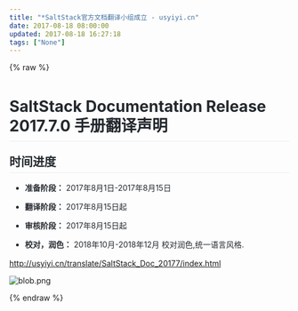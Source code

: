 ```yaml
---
title: "*SaltStack官方文档翻译小组成立 - usyiyi.cn"
date: 2017-08-18 08:00:00
updated: 2017-08-18 16:27:18
tags: ["None"]
---
```

{% raw %}
<p><br/></p><h1 style="box-sizing: border-box; margin-right: 0px; margin-bottom: 16px; margin-left: 0px; line-height: 1.25; padding-bottom: 0.3em; border-bottom-width: 1px; border-bottom-style: solid; border-bottom-color: rgb(234, 236, 239); color: rgb(36, 41, 46); font-family: -apple-system, BlinkMacSystemFont, &#39;Segoe UI&#39;, Helvetica, Arial, sans-serif, &#39;Apple Color Emoji&#39;, &#39;Segoe UI Emoji&#39;, &#39;Segoe UI Symbol&#39;; font-variant-ligatures: normal; orphans: 2; white-space: normal; widows: 2; margin-top: 0px !important;">SaltStack Documentation Release 2017.7.0 手册翻译声明</h1><h2 style="box-sizing: border-box; margin-top: 24px; margin-bottom: 16px; line-height: 1.25; padding-bottom: 0.3em; border-bottom-width: 1px; border-bottom-style: solid; border-bottom-color: rgb(234, 236, 239); color: rgb(36, 41, 46); font-family: -apple-system, BlinkMacSystemFont, &#39;Segoe UI&#39;, Helvetica, Arial, sans-serif, &#39;Apple Color Emoji&#39;, &#39;Segoe UI Emoji&#39;, &#39;Segoe UI Symbol&#39;; font-variant-ligatures: normal; orphans: 2; white-space: normal; widows: 2;">时间进度</h2><ul style="box-sizing: border-box; padding-left: 2em; margin-bottom: 16px; color: rgb(36, 41, 46); font-family: -apple-system, BlinkMacSystemFont, &#39;Segoe UI&#39;, Helvetica, Arial, sans-serif, &#39;Apple Color Emoji&#39;, &#39;Segoe UI Emoji&#39;, &#39;Segoe UI Symbol&#39;; font-variant-ligatures: normal; orphans: 2; white-space: normal; widows: 2;" class=" list-paddingleft-2"><li><p><span style="box-sizing: border-box; font-weight: 600;">准备阶段：</span>&nbsp;2017年8月1日-2017年8月15日</p></li><li><p><span style="box-sizing: border-box; font-weight: 600;">翻译阶段：</span>&nbsp;2017年8月15日起</p></li><li><p><span style="box-sizing: border-box; font-weight: 600;">审核阶段：</span>&nbsp;2017年8月15日起</p></li><li><p><span style="box-sizing: border-box; font-weight: 600;">校对，润色：</span>&nbsp;2018年10月-2018年12月 校对润色,统一语言风格.</p></li></ul><p><a href="http://usyiyi.cn/translate/SaltStack_Doc_20177/index.html" _src="http://usyiyi.cn/translate/SaltStack_Doc_20177/index.html">http://usyiyi.cn/translate/SaltStack_Doc_20177/index.html</a>&nbsp;</p><p><img src="/uploads/ueditor/image9/20170818/1503044835.png" title="1503044835.png" alt="blob.png"/></p>
{% endraw %}
